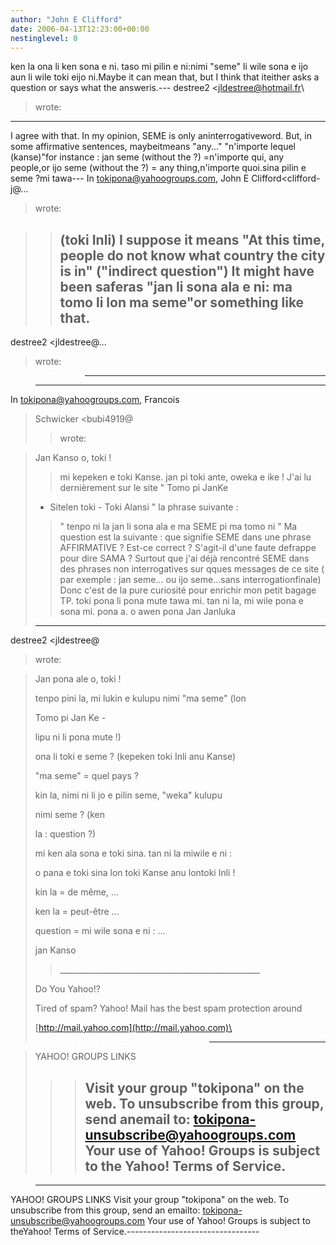 ```yaml
---
author: "John E Clifford"
date: 2006-04-13T12:23:00+00:00
nestinglevel: 0
---
```

ken la ona li ken sona e ni. taso mi pilin e ni:nimi "seme" li wile sona e ijo aun li wile toki eijo ni.Maybe it can mean that, but I think that iteither asks a question or says what the answeris.---
 destree2 <[jldestree@hotmail.fr](mailto://jldestree@hotmail.fr)\
> wrote:
---------------------------------
I agree with that. In my opinion, SEME is only aninterrogativeword. But, in some affirmative sentences, maybeitmeans "any..." "n'importe lequel (kanse)"for instance : jan seme (without the ?) =n'importe qui, any people,or ijo seme (without the ?) = any thing,n'importe quoi.sina pilin e seme ?mi tawa---
 In [tokipona@yahoogroups.com](mailto://tokipona@yahoogroups.com), John E Clifford<clifford-j@...
>wrote:

>> (toki Inli) I suppose it means "At this time,
> people do not know what country the city is in"
> ("indirect question") It might have been saferas
>> "jan li sona ala e ni: ma tomo li lon ma seme"or
> something like that.
>> ---
 destree2 <jldestree@...
> wrote:

>>> ---------------------------------

> ---
 In [tokipona@yahoogroups.com](mailto://tokipona@yahoogroups.com), Francois
> Schwicker <bubi4919@
>> wrote:

> 
>Jan Kanso o, toki !
>> mi kepeken e toki Kanse. jan pi toki ante, oweka
> e ike !
>> J'ai lu dernièrement sur le site " Tomo pi JanKe
> - Sitelen toki -
> Toki Alansi
>" la phrase suivante :
>> " tenpo ni la jan li sona ala e ma SEME pi ma
> tomo ni "
>> Ma question est la suivante : que signifie SEME
> dans une phrase
> AFFIRMATIVE ?
>> Est-ce correct ? S'agit-il d'une faute defrappe
> pour dire SAMA ?
>> Surtout que j'ai déjà rencontré SEME dans des
> phrases non
> interrogatives sur qques messages de ce site (
> par exemple : jan
> seme... ou ijo seme...sans interrogationfinale)
>> Donc c'est de la pure curiosité pour enrichir
> mon petit bagage TP.
>> toki pona li pona mute tawa mi. tan ni la, mi
> wile pona e sona mi.
>> pona a.
>> o awen pona
>> Jan Janluka
>>>>>>>>>> 
>> 
> ---
 destree2 <jldestree@
> wrote:

> 
>> 
> 
>> 
> 
> Jan pona ale o, toki !
> 
> 
>> 
> 
> tenpo pini la, mi lukin e kulupu nimi "ma
> seme" (lon
> 
> 
> Tomo pi Jan Ke -
> 
> 
> lipu ni li pona mute !)
> 
> 
> ona li toki e seme ? (kepeken toki Inli anu
> Kanse)
> 
>> 
> "ma seme" = quel pays ?
> 
>> 
>> 
> 
> kin la, nimi ni li jo e pilin seme, "weka"
> kulupu
> 
> 
> nimi seme ? (ken
> 
> 
> la : question ?)
> 
>> 
> mi ken ala sona e toki sina. tan ni la miwile
> e ni :
> 
> o pana e toki sina lon toki Kanse anu lontoki
> Inli !
> 
>> 
> kin la = de même, ...
> 
>> 
> ken la = peut-être ...
> 
>> 
> question = mi wile sona e ni : ...
> 
>> 
> jan Kanso
> 
>> 
>> 
>> 
>> 
>>\_\_\_\_\_\_\_\_\_\_\_\_\_\_\_\_\_\_\_\_\_\_\_\_\_\_\_\_\_\_\_\_\_\_\_\_\_\_\_\_\_\_\_\_\_\_\_\_\_\_
> 
> Do You Yahoo!?
> 
> Tired of spam? Yahoo! Mail has the best spam
> protection around
> 
> [http://mail.yahoo.com](http://mail.yahoo.com)\
> 
>>>>>>>> ---------------------------------

> YAHOO! GROUPS LINKS
>>> Visit your group "tokipona" on the web.
>> To unsubscribe from this group, send anemail
> to:
> [tokipona-unsubscribe@yahoogroups.com](mailto://tokipona-unsubscribe@yahoogroups.com)\
>> Your use of Yahoo! Groups is subject to the
> Yahoo! Terms of Service.
>>> ---------------------------------

>---------------------------------
 YAHOO! GROUPS LINKS Visit your group "tokipona" on the web. To unsubscribe from this group, send an emailto: [tokipona-unsubscribe@yahoogroups.com](mailto://tokipona-unsubscribe@yahoogroups.com) Your use of Yahoo! Groups is subject to theYahoo! Terms of Service.---------------------------------
